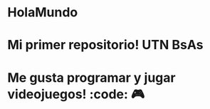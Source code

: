 # HolaMundo

# Mi primer repositorio! UTN BsAs

# Me gusta programar y jugar videojuegos! :code: :video_game:
